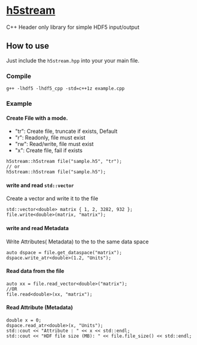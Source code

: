 # [h5stream](https://github.com/srbhp/h5stream)
C++ Header only library for simple HDF5 input/output

## How to use 

Just include the `h5stream.hpp` into your your main file.

### Compile 

```
g++ -lhdf5 -lhdf5_cpp -std=c++1z example.cpp
```

### Example

#### Create File with a mode.


- "tr":   Create file, truncate if exists, Default
- "r":    Readonly, file must exist
- "rw": Read/write, file must exist
- "x":   Create file, fail if exists


```
h5stream::h5stream file("sample.h5", "tr");
// or 
h5stream::h5stream file("sample.h5");
```

#### write and read `std::vector` 

Create a vector and write it to the file


```
std::vector<double> matrix { 1, 2, 3282, 932 };
file.write<double>(matrix, "matrix"); 
```


#### write and read Metadata

Write Attributes( Metadata) to the to the same data space


```
auto dspace = file.get_dataspace("matrix");
dspace.write_atr<double>(1.2, "Units");
```


#### Read data from the file


```
auto xx = file.read_vector<double>("matrix");
//OR
file.read<double>(xx, "matrix");
```


#### Read Attribute (Metadata)
```
double x = 0;
dspace.read_atr<double>(x, "Units");
std::cout << "Attribute : " << x << std::endl;
std::cout << "HDF file size (MB): " << file.file_size() << std::endl;
```

